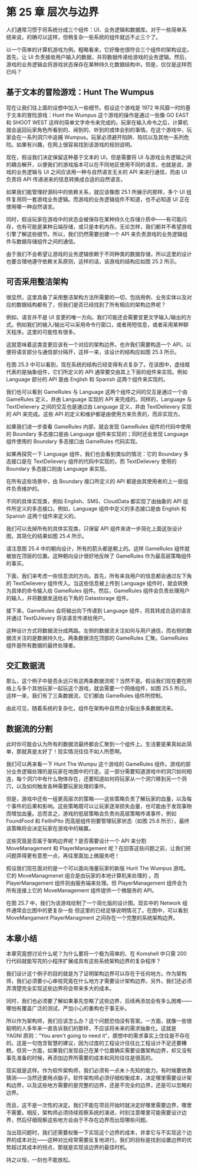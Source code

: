 # 第 25 章 层次与边界

人们通常习惯于将系统分成三个组件：UI、业务逻辑和数据库。对于一些简单系统来说，的确可以这样，但稍复杂一些系统的组件就远不止三个了。

以一个简单的计算机游戏为例。粗略看来，它好像也很符合三个组件的架构设定。首先，让 UI 负责接收用户输入的数据，并将数据传递给游戏的业务逻辑。然后，游戏的业务逻辑会将游戏状态保存在某种持久化数据结构中。但是，仅仅是这样而已吗？

## 基于文本的冒险游戏：Hunt The Wumpus

现在让我们往上面的设想中加入一些细节。假设这个游戏是 1972 年风靡一时的基于文本的冒险游戏：Hunt the Wumpus 这个游戏的操作是通过一些像 GO EAST 和 SHOOT WEST 这样的简单文字命令来完成的。玩家在输入命令之后，计算机就会返回玩家角色所看到的、闻到的、听到的或体会到的事情。在这个游戏中，玩家会在一系列洞穴中追捕 Wumpus。玩家必须避开陷阱、陷坑以及其他一系列危险。如果有兴趣，在网上很容易找到该游戏的规则说明。

现在，假设我们决定保留这种基于文本的 UI，但是需要将 UI 与游戏业务逻辑之间的耦合解开，以便我们的游戏版本可以在不同地区使用不同的语言。也就是说，游戏的业务逻辑与 UI 之间应该用一种与自然语言无关的 API 来进行通信，而由 UI 负责将 API 传递进来的信息转换成合适的自然语言。

如果我们能管理好源码中的依赖关系，就应该像图 25.1 所展示的那样，多个 UI 组件复用同一套游戏业务逻辑。而游戏的业务逻辑组件不知道，也不必知道 UI 正在使用哪一种自然语言。

同时，假设玩家在游戏中的状态会被保存在某种持久化存储介质中——有可能闪存，也有可能是某种云端存储，或只是本机内存。无论怎样，我们都并不希望游戏引擎了解这些细节。所以，我们仍然需要创建一个 API 来负责游戏的业务逻辑组件与数据存储组件之间的通信。

由于我们不会希望让游戏的业务逻辑依赖于不同种类的数据存储，所以这里的设计也要合理地遵守依赖关系原则，这样的话，该游戏的结构应如图 25.2 所示。

## 可否采用整洁架构

很显然，这里具备了采用整洁架构方法所需要的—切，包括用例、业务实体以及对应的数据结构都有了，但我们是否已经找到了所有相应的架构边界呢？

例如，语言并不是 UI 变更的唯一方向。我们可能还会需要变更文字输入/输出的方式。例如我们的输入/输出可以采用命令行窗口，或者用短信息，或者采用某种聊天程序。这里的可能性有很多。

这就意味着这类变更应该有一个对应的架构边界。也许我们需要构造一个 API，以便将语言部分与通信部分隔开，这样一来，该设计的结构应如图 25.3 所示。

在图 25.3 中可以看到，现在系统的结构已经变得有点复杂了。在该图中，虚线框代表的是抽象组件，它们所定义的 API 通常要交由其上下层的组件来实现。例如 Language 部分的 API 是由 English 和 Spanish 这两个组件来实现的。

我们也可以看到 GameRules 与 Language 这两个组件之间的交互是通过一个由 GameRules 定义，并由 Language 实现的 API 来完成的。同样的，Language 与 TextDelievery 之间的交互也是通过由 Language 定义，并由 TextDelievery 实现的 API 来完成。这些 API 的定义和维护都是由使用方来负责的，而非实现方。

如果我们进一步查看 GameRules 内部，就会发现 GameRules 组件的代码中使用的 Boundary 多态接口是由 Language 组件来实现的；同时还会发现 Language 组件使用的 Boundary 多态接口由 GameRules 代码实现。

如果再探究一下 Language 组件，我们也会看到类似的情况：它的 Boundary 多态接口是在 TextDelievery 组件的代码中实现的，而 TextDelievery 使用的 Boundary 多态接口则由 Language 来实现。

在所有这些场景中，由 Boundary 接口所定义的 API 都是由其使用者的上一层组件负责维护的。

不同的具体实现类，例如 English、SMS、CloudData 都实现了由抽象的 API 组件所定义的多态接口。例如，Language 组件中定义的多态接口是由 English 和 Spanish 这两个组件来定义的。

我们可以去掉所有的具体实现类，只保留 API 组件来进一步简化上面这张设计图，其简化的结果如图 25.4 所示。

请注意图 25.4 中的朝向设计，所有的箭头都是朝上的。这样 GameRules 组件就被放在顶层的位置。这种朝向设计很好地反映了 GameRules 作为最高层策略组件的事买。

下面，我们来考虑一些信息流的方向。首先，所有来自用户的信息都会通过左下角的 TextDelievery 组件传入。当这些信息被上传到 Language 组件时，就会转换为具体的命令输入给 GameRules 组件。然后，GameRules 组件会负责处理用户的输入，并将数据发送给右下角的 Datastorage 组件。

接下来，GameRules 会将输出向下传递到 Language 组件，将其转成合适的语言并通过 TextDJievery 将该语言传递给用户。

这种设计方式将数据流分成两路。左侧的数据流关注如何与用户通信，而右侧的数据流关注的是数据持久化。两条数据流在顶部的 GameRules 汇聚。GameRules 组件是所有数据的最终处理者。

## 交汇数据流

那么，这个例子中是否永远只有这两条数据流呢？当然不是。假设我们现在要在网络上与多个其他玩家一起玩这个游戏，就会需要一个网络组件，如图 25.5 所示。这样一来，我们有了三条数据流，它们都由 GameRules 组件所控制。

由此可见，随着系统的复杂化，组件在架构中自然会分裂出多条数据流来。

## 数据流的分割

此时你可能会认为所有的数据流最终都会汇聚到一个组件上。生活要是果真如此简单，那就真是太好了！现实情况往往不如人所愿啊。

我们可以再来看一下 Hunt The Wumpu 这个游戏的 GameRules 组件。游戏的部分业务逻辑处理的是玩家在地图中的行走。这一部分需要知道游戏中的洞穴如何相连，每个洞穴中有什么物体存在，还要知道如何将玩家从一个洞穴移到另一个洞穴，以及如何触发各种需要玩家处理的事件。

但是，游戏中还有一组更高层次的策略——这些策略负责了解玩家的血量，以及每个事件的后果和影响。这些策略既可以让玩家逐渐损失血量，也可能由于发现事物而增加血量。总而言之，游戏的低层策略会负责向高层策略传递事件，例如 FoundFood 和 FelllnPito 而高层组件则要管理玩家状态（如图 25.6 所示），最终该策略将会决定玩家在游戏中的输赢。

这些究竟是否属于架构边界呢？是否需要设计一个 API 来分割 MoveManagement 和 PlayerManagement 呢？在回答这些问题之前，让我们把问题弄得更有意思一点，再往里面加上微服务吧！

假设我们现在面对的是一个可以面向海量玩家的新版 Hurit The Wumpus 游戏。它的 MoveManagmenet 组合是由玩家的本地计算机来处理的 。而 PlayerManagement 组件则由服务端来处理。但 PlayerManagement 组件会为所有连接上它的 MoveManagement 组件提供一个微服务的 API。

在图 25.7 中，我们为该游戏绘制了一个简化版的设计图。现实中的 Network 组件通常会比图中的更复杂一些 但这里的已经足够说明情况了。在图中，可以看到 MoveMangament PlayerManagment 之间存在一个完整的系统架构边界。

## 本章小结

本章究竟想讨论什么呢？为什么要将一个极为简单的、在 Komshell 中只需 200 行代码就能写完的小程序扩展成具有这些系统架构边界的复杂程序？

我们设计这个例子的目的就是为了证明架构边界可以存在于任何地方。作为架构师，我们必须要小心审视究竟在什么地方才需要设计架构边界。另外，我们还必须弄清楚完全实现这些边界将会带来多大的成本。

同时，我们也必须要了解如果事先忽略了这些边界，后续再添加会有多么困难——哪怕有覆盖广泛的测试，严加小心的重构也于事无补。

所以作为架构师，我们应该怎么办？这个问题恐怕没有答案。一方面，就像一些很聪明的人多年来一直告诉我们的那样，不应该将未来的需求抽象化。这就是 YAGNI 原则：“You aren't going to need it”，臆想中的需求事实上住往是不存在的。这是一句饱含智慧的建议，因为过度的工程设计往往比工程设计不足还要糟糕。但另一方面，如果我们发现自己在某个位置确实需要设置架构边界，却又没有事先准备的时候，再添加边界所需要的成本和风险往往是很高的。

现实就是这样。作为软件架构师，我们必须有一点未卜先知的能力。有时候要依靠猜测——当然还要用点脑子。软件架构师必须仔细权衡成本，决定哪里需要设计架构边界，以及这些地方需要的是完整的边界，还是不完全的边界，还是可以忽略的边界。

而且，这不是一次性的决定。我们不能在项目开始时就决定好哪里需要边界，哪里不需要。相反，架构师必须持续观察系统的演进，时刻注意哪里可能需要设计边界，然后仔细观察这些地方会由于不存在边界而出现哪些问题。

当出现问题时，我们还需要权衡一下实现这个边界的成本，并拿它与不实现这个边界的成本对比——这种对比经常需要反复地进行。我们的目标是找到设置边界的优势超过其成本的拐点，那就是实现该边界的最佳时机。

持之以恒，一刻也不能放松。
